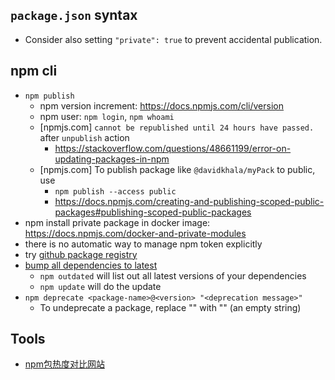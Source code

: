 
## `package.json` syntax
- Consider also setting `"private": true` to prevent accidental publication.


## npm cli
- `npm publish`
    - npm version increment: https://docs.npmjs.com/cli/version
    - npm user: `npm login`,  `npm whoami`
    - [npmjs.com] `cannot be republished until 24 hours have passed.` after `unpublish` action
        - https://stackoverflow.com/questions/48661199/error-on-updating-packages-in-npm
    - [npmjs.com] To publish package like `@davidkhala/myPack` to public, use
        - `npm publish --access public`
        - https://docs.npmjs.com/creating-and-publishing-scoped-public-packages#publishing-scoped-public-packages
- npm install private package in docker image: https://docs.npmjs.com/docker-and-private-modules
- there is no automatic way to manage npm token explicitly
- try [github package registry](https://help.github.com/en/articles/configuring-npm-for-use-with-github-package-registry)
- [bump all dependencies to latest](https://stackoverflow.com/questions/16073603/how-to-update-each-dependency-in-package-json-to-the-latest-version)
    - `npm outdated` will list out all latest versions of your dependencies
    - `npm update` will do the update
- `npm deprecate <package-name>@<version> "<deprecation message>"`
    - To undeprecate a package, replace "<deprecation message>" with "" (an empty string)

## Tools
- [npm包热度对比网站](https://www.npmtrends.com/)
